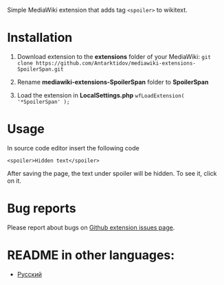 Simple MediaWiki extension that adds tag ```<spoiler>``` to wikitext.
# Installation
1. Download extension to the **extensions** folder of your MediaWiki: ```git clone https://github.com/Antarktidov/mediawiki-extensions-SpoilerSpan.git```

2. Rename **mediawiki-extensions-SpoilerSpan** folder to **SpoilerSpan**

3. Load the extension in **LocalSettings.php** ```wfLoadExtension( '*SpoilerSpan' );```

# Usage
In source code editor insert the following code
```wikitext
<spoiler>Hidden text</spoiler>
```
After saving the page, the text under spoiler will be hidden. To see it, click on it.

# Bug reports
Please report about bugs on [Github extension issues page](https://github.com/Antarktidov/mediawiki-extensions-SpoilerSpan/issues).

# README in other languages:
* [Русский](https://github.com/Antarktidov/mediawiki-extensions-SpoilerSpan/blob/main/translated-readmes/ru.md)
